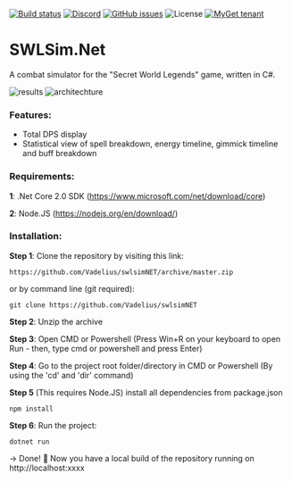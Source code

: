 [![Build status](https://ci.appveyor.com/api/projects/status/4affetky449bixws?svg=true)](https://ci.appveyor.com/project/Vadelius/swlsimnet) 
[![Discord](https://img.shields.io/discord/354256701257547776.svg)](https://discord.gg/kCSnKuc)
[![GitHub issues](https://img.shields.io/github/issues/Vadelius/swlsimNET.svg)](https://github.com/Vadelius/swlsimNET/issues)
![License](https://img.shields.io/badge/license-Beerware-blue.svg)
[![MyGet tenant](https://img.shields.io/badge/.Net%20Core-2.0-blue.svg)]()
# SWLSim.Net

A combat simulator for the "Secret World Legends" game, written in C#.

![results](https://cdn.rawgit.com/Vadelius/swlsimNET/af2e99ed/reposplash.png)
![architechture](https://cdn.rawgit.com/Vadelius/swlsimNET/74ed0c34/architecture.png)

### Features:

* Total DPS display
* Statistical view of spell breakdown, energy timeline, gimmick timeline and buff breakdown

### Requirements:
**1**: .Net Core 2.0 SDK (https://www.microsoft.com/net/download/core)

**2**: Node.JS (https://nodejs.org/en/download/)

### Installation:

**Step 1**: Clone the repository by visiting this link:



```
https://github.com/Vadelius/swlsimNET/archive/master.zip
```
or by command line (git required):
```
git clone https://github.com/Vadelius/swlsimNET
```

**Step 2**: Unzip the archive

**Step 3**: Open CMD or Powershell (Press Win+R on your keyboard to open Run - then, type cmd or powershell and press Enter)

**Step 4**: Go to the project root folder/directory in CMD or Powershell (By using the 'cd' and 'dir' command)

**Step 5** (This requires Node.JS) install all dependencies from package.json
```
npm install
```
**Step 6**: Run the project:
```
dotnet run
```

-> Done! 🎉  Now you have a local build of the repository running on http://localhost:xxxx
